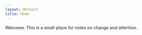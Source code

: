 ```yaml
---
layout: default
title: Home
---
```


Welcome. This is a small place for notes on change and attention.
